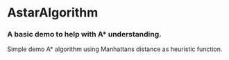 # AstarAlgorithm

### A basic demo to help with A* understanding.

Simple demo A* algorithm using Manhattans distance as heuristic function.
